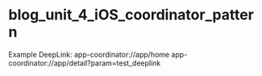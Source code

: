 # blog_unit_4_iOS_coordinator_pattern

Example DeepLink:
app-coordinator://app/home
app-coordinator://app/detail?param=test_deeplink